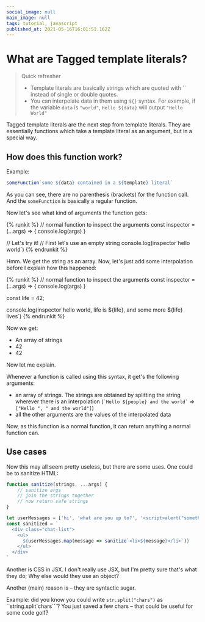 ```yaml
---
social_image: null
main_image: null
tags: tutorial, javascript
published_at: 2021-05-16T16:01:51.162Z
---
```


# What are Tagged template literals?

> Quick refresher
> - Template literals are basically strings which are quoted with &#96;&#96; instead of single or double quotes.
> - You can interpolate data in them using `${}` syntax. For example, if the variable `data` is `"world"`, `Hello ${data}` will output `"Hello World"`

Tagged template literals are the next step from template literals. They are essentially functions which take a template literal as an argument, but in a special way.

## How does this function work?

Example:

```javascript
someFunction`some ${data} contained in a ${template} literal`
```

As you can see, there are no parenthesis (brackets) for the function call. And the `someFunction` is basically a regular function. 



Now let's see what kind of arguments the function gets:

{% runkit %}
// normal function to inspect the arguments
const inspector = (...args) => {
    console.log(args)
}

// Let's try it!
// First let's use an empty string
console.log(inspector&#96;hello world&#96;)
{% endrunkit %}

Hmm. We get the string as an array. Now, let's just add some interpolation before I explain how this happened: 

{% runkit %}
// normal function to inspect the arguments
const inspector = (...args) => {
    console.log(args)
}

const life = 42;

console.log(inspector&#96;hello world, life is ${life}, and some more ${life} lives&#96;)
{% endrunkit %}

Now we get:
- An array of strings
- 42
- 42

Now let me explain.

Whenever a function is called using this syntax, it get's the following arguments: 
- an array of strings. The strings are obtained by splitting the string wherever there is an interpolation (`` `Hello ${people} and the world` `` => `["Hello ", " and the world"]`)
- all the other arguments are the values of the interpolated data

Now, as this function is a normal function, it can return anything a normal function can. 

## Use cases

Now this may all seem pretty useless, but there are some uses. One could be to sanitize HTML:

```javascript
function sanitize(strings, ...args) {
    // sanitize args
    // join the strings together
    // now return safe strings
}

let userMessages = ['hi', 'what are you up to?', '<script>alert("something evil")</script>']
const sanitized = `
  <div class="chat-list">
    <ul>
      ${userMessages.map(message => sanitize`<li>${message}</li>`)}
    </ul>
  </div>
`
```

Another is CSS in JSX. I don't really use JSX, but I'm pretty sure that's what they do; Why else would they use an object?

Another (main) reason is – they are syntactic sugar. 

Example: did you know you could write `str.split("chars")` as ``string.split`chars```? You just saved a few chars – that could be useful for some code golf?